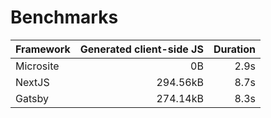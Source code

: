 # Benchmarks

<!-- TABLE -->

| Framework | Generated client-side JS | Duration |
| --------- | -----------------------: | -------: |
| Microsite |                       0B |     2.9s |
| NextJS    |                 294.56kB |     8.7s |
| Gatsby    |                 274.14kB |     8.3s |

<!-- ENDTABLE -->
